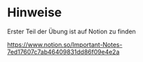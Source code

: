 # Hinweise 
Erster Teil der Übung ist auf Notion zu finden

https://www.notion.so/Important-Notes-7ed17607c7ab46409831dd86f09e4e2a 